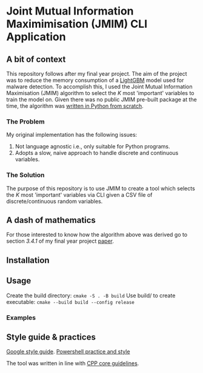 # Joint Mutual Information Maximimisation (JMIM) CLI Application 
## A bit of context
This repository follows after my final year project. The aim of the project was to reduce the memory consumption of a [LightGBM](https://github.com/microsoft/LightGBM) model used for malware detection. To accomplish this, I used the Joint Mutual Information Maximisation (JMIM) algorithm to select the $K$ most 'important' variables to train the model on. Given there was no public JMIM pre-built package at the time, the algorithm was [written in Python from scratch](https://www.kaggle.com/code/deera25555/jmim-lgbm#JMIM). 

### The Problem
My original implementation has the following issues: 
1. Not language agnostic i.e., only suitable for Python programs.
2. Adopts a slow, naive approach to handle discrete and continuous variables.

### The Solution

The purpose of this repository is to use JMIM to create a tool which selects the $K$ most 'important' variables via CLI given a CSV file of discrete/continuous random variables.

## A dash of mathematics
For those interested to know how the algorithm above was derived go to section *3.4.1* of my final year project [paper](./final_project.pdf).

## Installation

## Usage 
Create the build directory: `cmake -S . -B build`
Use build/ to create executable: `cmake --build build --config release` 

### Examples

## Style guide & practices
[Google style guide](https://google.github.io/styleguide/cppguide.html#The__define_Guard).
[Powershell practice and style](https://github.com/PoshCode/PowerShellPracticeAndStyle/blob/master/Style-Guide/Code-Layout-and-Formatting.md)

The tool was written in line with [CPP core guidelines](https://isocpp.github.io/CppCoreGuidelines/CppCoreGuidelines#main).